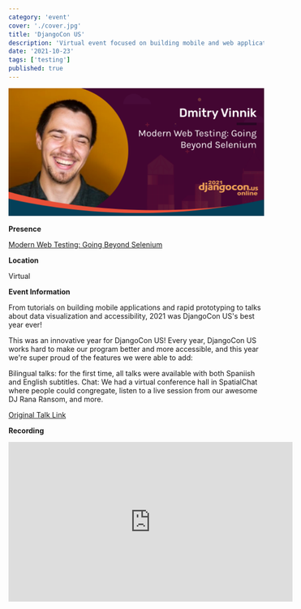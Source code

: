 ```yaml
---
category: 'event'
cover: './cover.jpg'
title: 'DjangoCon US'
description: 'Virtual event focused on building mobile and web applications covering rom tutorials on building mobile applications and rapid prototyping to talks about data visualization and accessibility.'
date: '2021-10-23'
tags: ['testing']
published: true
---
```

![cover](./cover.jpg)

**Presence**

[Modern Web Testing: Going Beyond Selenium](https://dvinnik.dev/presentations/2018/modern-web-testing_going-beyond-selenium)

**Location**

Virtual

**Event Information**

From tutorials on building mobile applications and rapid prototyping to talks about data visualization and accessibility, 2021 was DjangoCon US's best year ever!

This was an innovative year for DjangoCon US! Every year, DjangoCon US works hard to make our program better and more accessible, and this year we're super proud of the features we were able to add:

Bilingual talks: for the first time, all talks were available with both Spaniish and English subtitles.
Chat: We had a virtual conference hall in SpatialChat where people could congregate, listen to a live session from our awesome DJ Rana Ransom, and more.

[Original Talk Link](https://2021.djangocon.us/talks/modern-web-testing-going-beyond-selenium/)

**Recording**

<iframe width="560" height="315" src="https://www.youtube.com/embed/uDCQMdLJlWg" title="YouTube video player" frameborder="0" allow="accelerometer; autoplay; clipboard-write; encrypted-media; gyroscope; picture-in-picture" allowfullscreen></iframe>

